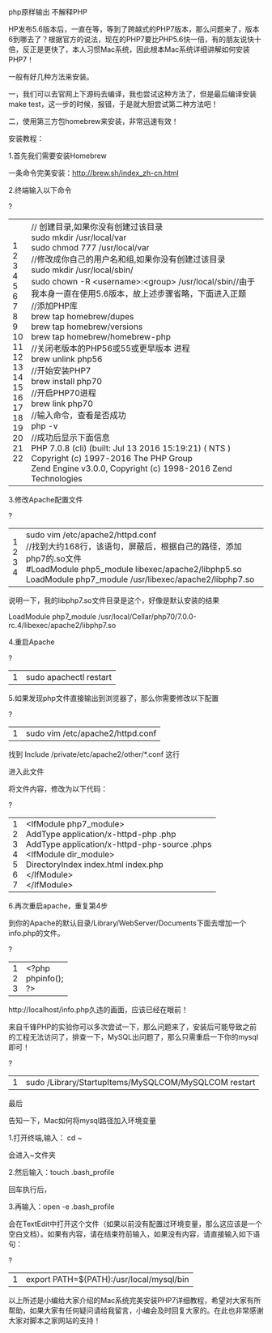 php原样输出 不解释PHP



HP发布5.6版本后，一直在等，等到了跨越式的PHP7版本，那么问题来了，版本6到哪去了？根据官方的说法，现在的PHP7要比PHP5.6快一倍，有的朋友说快十倍，反正是更快了，本人习惯Mac系统，因此根本Mac系统详细讲解如何安装PHP7！ 

一般有好几种方法来安装。

一，我们可以去官网上下源码去编译，我也尝试这种方法了，但是最后编译安装make test，这一步的时候，报错，于是就大胆尝试第二种方法吧！

二，使用第三方包homebrew来安装，非常迅速有效！



安装教程：

1.首先我们需要安装Homebrew

一条命令完美安装：http://brew.sh/index_zh-cn.html

2.终端输入以下命令

?

|   |   |
| - | - |
| 1<br>2<br>3<br>4<br>5<br>6<br>7<br>8<br>9<br>10<br>11<br>12<br>13<br>14<br>15<br>16<br>17<br>18<br>19<br>20<br>21<br>22 | // 创建目录,如果你没有创建过该目录<br>sudo mkdir /usr/local/var<br>sudo chmod 777 /usr/local/var<br>//修改成你自己的用户名和组,如果你没有创建过该目录<br>sudo mkdir /usr/local/sbin/<br>sudo chown -R &lt;username&gt;:&lt;group&gt; /usr/local/sbin//由于我本身一直在使用5.6版本，故上述步骤省略，下面进入正题<br>//添加PHP库<br>brew tap homebrew/dupes<br>brew tap homebrew/versions<br>brew tap homebrew/homebrew-php<br>//关闭老版本的PHP56或55或更早版本 进程<br>brew unlink php56<br>//开始安装PHP7<br>brew install php70<br>//开启PHP70进程<br>brew link php70<br>//输入命令，查看是否成功<br>php -v<br>//成功后显示下面信息<br>PHP 7.0.8 (cli) (built: Jul 13 2016 15:19:21) ( NTS )<br>Copyright (c) 1997-2016 The PHP Group<br>Zend Engine v3.0.0, Copyright (c) 1998-2016 Zend Technologies |


3.修改Apache配置文件

?

|   |   |
| - | - |
| 1<br>2<br>3<br>4 | sudo vim /etc/apache2/httpd.conf<br>//找到大约168行，该语句，屏蔽后，根据自己的路径，添加php7的.so文件<br>\#LoadModule php5\_module libexec/apache2/libphp5.so<br>LoadModule php7\_module /usr/libexec/apache2/libphp7.so |


说明一下，我的libphp7.so文件目录是这个，好像是默认安装的结果

LoadModule php7_module /usr/local/Cellar/php70/7.0.0-rc.4/libexec/apache2/libphp7.so

4.重启Apache

?

|   |   |
| - | - |
| 1 | sudo apachectl restart |


5.如果发现php文件直接输出到浏览器了，那么你需要修改以下配置

?

|   |   |
| - | - |
| 1 | sudo vim /etc/apache2/httpd.conf |


找到 Include /private/etc/apache2/other/*.conf 这行

进入此文件

将文件内容，修改为以下代码：

?

|   |   |
| - | - |
| 1<br>2<br>3<br>4<br>5<br>6<br>7 | &lt;IfModule php7\_module&gt;<br>AddType application/x-httpd-php .php<br>AddType application/x-httpd-php-source .phps<br>&lt;IfModule dir\_module&gt;<br>DirectoryIndex index.html index.php<br>&lt;/IfModule&gt;<br>&lt;/IfModule&gt; |


6.再次重启apache，重复第4步

到你的Apache的默认目录/Library/WebServer/Documents下面去增加一个info.php的文件。

?

|   |   |
| - | - |
| 1<br>2<br>3 | &lt;?php<br>phpinfo();<br>?&gt; |


http://localhost/info.php久违的画面，应该已经在眼前！

来自千锋PHP的实验你可以多次尝试一下，那么问题来了，安装后可能导致之前的工程无法访问了，排查一下，MySQL出问题了，那么只需重启一下你的mysql即可！

?

|   |   |
| - | - |
| 1 | sudo /Library/StartupItems/MySQLCOM/MySQLCOM restart |


最后

告知一下，Mac如何将mysql路径加入环境变量

1.打开终端,输入： cd ~

会进入~文件夹

2.然后输入：touch .bash_profile

回车执行后，

3.再输入：open -e .bash_profile

会在TextEdit中打开这个文件（如果以前没有配置过环境变量，那么这应该是一个空白文档）。如果有内容，请在结束符前输入，如果没有内容，请直接输入如下语句：

?

|   |   |
| - | - |
| 1 | export PATH=${PATH}:/usr/local/mysql/bin |


以上所述是小编给大家介绍的Mac系统完美安装PHP7详细教程，希望对大家有所帮助，如果大家有任何疑问请给我留言，小编会及时回复大家的。在此也非常感谢大家对脚本之家网站的支持！